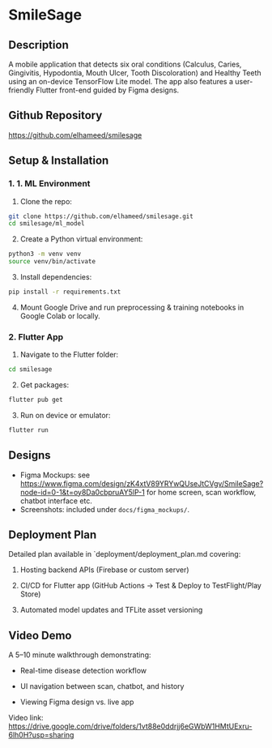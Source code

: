 # SmileSage

## Description
A mobile application that detects six oral conditions (Calculus, Caries, Gingivitis, Hypodontia, Mouth Ulcer, Tooth Discoloration) and Healthy Teeth using an on-device TensorFlow Lite model. The app also features a user-friendly Flutter front-end guided by Figma designs.

## Github Repository
https://github.com/elhameed/smilesage

## Setup & Installation
### 1. <b>1. ML Environment</b>
1. Clone the repo:
```sh
git clone https://github.com/elhameed/smilesage.git
cd smilesage/ml_model
```

2. Create a Python virtual environment:
```sh
python3 -m venv venv
source venv/bin/activate
```

3. Install dependencies:
```sh
pip install -r requirements.txt
```

4. Mount Google Drive and run preprocessing & training notebooks in Google Colab or locally.

### 2. <b>Flutter App</b>
1. Navigate to the Flutter folder:
```sh
cd smilesage
```

2. Get packages:
```sh
flutter pub get
```

3. Run on device or emulator: 
```sh
flutter run
```

## Designs
- Figma Mockups: see https://www.figma.com/design/zK4xtV89YRYwQUseJtCVgv/SmileSage?node-id=0-1&t=oy8Da0cbpruAY5lP-1 for home screen, scan workflow, chatbot interface etc.
- Screenshots: included under `docs/figma_mockups/`.

## Deployment Plan
Detailed plan available in `deployment/deployment_plan.md covering:

1. Hosting backend APIs (Firebase or custom server)

2. CI/CD for Flutter app (GitHub Actions → Test & Deploy to TestFlight/Play Store)

3. Automated model updates and TFLite asset versioning

## Video Demo
A 5–10 minute walkthrough demonstrating:

- Real-time disease detection workflow

- UI navigation between scan, chatbot, and history

- Viewing Figma design vs. live app

Video link: https://drive.google.com/drive/folders/1vt88e0ddrjj6eGWbW1HMtUExru-6lh0H?usp=sharing